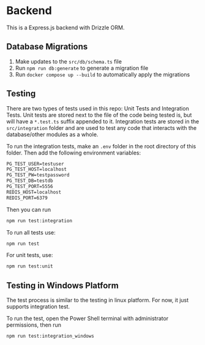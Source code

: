 # Backend

This is a Express.js backend with Drizzle ORM.

## Database Migrations

1. Make updates to the `src/db/schema.ts` file
2. Run `npm run db:generate` to generate a migration file
3. Run `docker compose up --build` to automatically apply the migrations

## Testing

There are two types of tests used in this repo: Unit Tests and Integration Tests. Unit tests
are stored next to the file of the code being tested is, but will have a `*.test.ts` suffix appended
to it. Integration tests are stored in the `src/integration` folder and are used to test any
code that interacts with the database/other modules as a whole.

To run the integration tests, make an `.env` folder in the root directory of this folder. Then add the
following environment variables:

```txt
PG_TEST_USER=testuser
PG_TEST_HOST=localhost
PG_TEST_PW=testpassword
PG_TEST_DB=testdb
PG_TEST_PORT=5556
REDIS_HOST=localhost
REDIS_PORT=6379
```

Then you can run

```txt
npm run test:integration
```

To run all tests use:

```txt
npm run test
```

For unit tests, use:

```txt
npm run test:unit
```

## Testing in Windows Platform

The test process is similar to the testing in linux platform. For now, it just supports integration test.

To run the test, open the Power Shell terminal with administrator permissions, then run

```txt
npm run test:integration_windows
```
